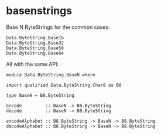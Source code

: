 # basenstrings

Base N ByteStrings for the common cases:

```
Data.ByteString.Base16
Data.ByteString.Base32
Data.ByteString.Base58
Data.ByteString.Base64
```

All with the same API:

```
module Data.ByteString.BaseN where

import qualified Data.ByteString.Char8 as B8

type BaseN = B8.ByteString

encode         :: BaseN -> B8.ByteString
decode         :: BaseN -> B8.ByteString

encodeAlphabet :: B8.ByteString -> BaseN -> B8.ByteString
decodeAlphabet :: B8.ByteString -> BaseN -> B8.ByteString
```
